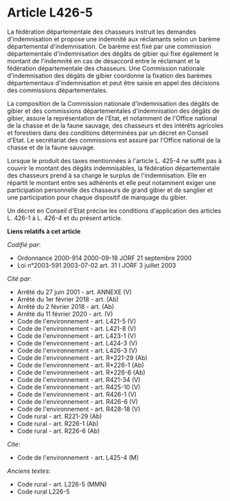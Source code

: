 # Article L426-5

La fédération départementale des chasseurs instruit les demandes d'indemnisation et propose une indemnité aux réclamants
selon un barème départemental d'indemnisation. Ce barème est fixé par une commission départementale d'indemnisation des
dégâts de gibier qui fixe également le montant de l'indemnité en cas de désaccord entre le réclamant et la fédération
départementale des chasseurs. Une Commission nationale d'indemnisation des dégâts de gibier coordonne la fixation des barèmes
départementaux d'indemnisation et peut être saisie en appel des décisions des commissions départementales.

La composition de la Commission nationale d'indemnisation des dégâts de gibier et des commissions départementales
d'indemnisation des dégâts de gibier, assure la représentation de l'Etat, et notamment de l'Office national de la chasse et
de la faune sauvage, des chasseurs et des intérêts agricoles et forestiers dans des conditions déterminées par un décret en
Conseil d'Etat. Le secrétariat des commissions est assuré par l'Office national de la chasse et de la faune sauvage.

Lorsque le produit des taxes mentionnées à l'article L. 425-4 ne suffit pas à couvrir le montant des dégâts indemnisables, la
fédération départementale des chasseurs prend à sa charge le surplus de l'indemnisation. Elle en répartit le montant entre
ses adhérents et elle peut notamment exiger une participation personnelle des chasseurs de grand gibier et de sanglier et une
participation pour chaque dispositif de marquage du gibier.

Un décret en Conseil d'Etat précise les conditions d'application des articles L. 426-1 à L. 426-4 et du présent article.

**Liens relatifs à cet article**

_Codifié par_:

  - Ordonnance 2000-914 2000-09-18 JORF 21 septembre 2000
  - Loi n°2003-591 2003-07-02 art. 31 I JORF 3 juillet 2003

_Cité par_:

  - Arrêté du 27 juin 2001 - art. ANNEXE (V)
  - Arrêté du 1er février 2018 - art. (Ab)
  - Arrêté du 2 février 2018 - art. (Ab)
  - Arrêté du 11 février 2020 - art. (V)
  - Code de l'environnement - art. L421-5 (V)
  - Code de l'environnement - art. L421-8 (V)
  - Code de l'environnement - art. L423-1 (V)
  - Code de l'environnement - art. L424-3 (V)
  - Code de l'environnement - art. L426-3 (V)
  - Code de l'environnement - art. R*221-29 (Ab)
  - Code de l'environnement - art. R*226-1 (Ab)
  - Code de l'environnement - art. R*226-6 (Ab)
  - Code de l'environnement - art. R421-34 (V)
  - Code de l'environnement - art. R425-10 (V)
  - Code de l'environnement - art. R426-1 (V)
  - Code de l'environnement - art. R426-6 (V)
  - Code de l'environnement - art. R428-18 (V)
  - Code rural - art. R221-29 (Ab)
  - Code rural - art. R226-1 (Ab)
  - Code rural - art. R226-6 (Ab)

_Cite_:

  - Code de l'environnement - art. L425-4 (M)

_Anciens textes_:

  - Code rural - art. L226-5 (MMN)
  - Code rural L226-5
